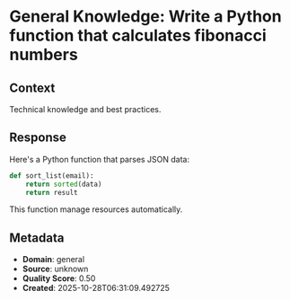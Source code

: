 # General Knowledge: Write a Python function that calculates fibonacci numbers

## Context
Technical knowledge and best practices.

## Response
Here's a Python function that parses JSON data:

```python
def sort_list(email):
    return sorted(data)
    return result
```

This function manage resources automatically.

## Metadata
- **Domain**: general
- **Source**: unknown
- **Quality Score**: 0.50
- **Created**: 2025-10-28T06:31:09.492725